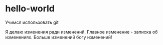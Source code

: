 # hello-world
Учимся использовать git

Я делаю изменения ради изменений. 
Главное изменение - записка об изменениях.
Больше изменений богу изменений!
